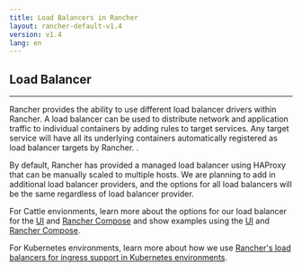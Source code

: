 ```yaml
---
title: Load Balancers in Rancher
layout: rancher-default-v1.4
version: v1.4
lang: en
---
```


## Load Balancer  
---

Rancher provides the ability to use different load balancer drivers within Rancher. A load balancer can be used to distribute network and application traffic to individual containers by adding rules to target services. Any target service will have all its underlying containers automatically registered as load balancer targets by Rancher. .

By default, Rancher has provided a managed load balancer using HAProxy that can be manually scaled to multiple hosts. We are planning to add in additional load balancer providers, and the options for all load balancers will be the same regardless of load balancer provider.

For Cattle envionments, learn more about the options for our load balancer for the [UI]({{site.baseurl}}/rancher/{{page.version}}/{{page.lang}}/cattle/adding-load-balancers/#load-balancer-options-in-the-UI) and [Rancher Compose]({{site.baseurl}}/rancher/{{page.version}}/{{page.lang}}/cattle/adding-load-balancers/#load-balancer-options-in-rancher-compose) and show examples using the [UI]({{site.baseurl}}/rancher/{{page.version}}/{{page.lang}}/cattle/adding-load-balancers/#adding-a-load-balancer-in-the-ui) and [Rancher Compose]({{site.baseurl}}/rancher/{{page.version}}/{{page.lang}}/cattle/adding-load-balancers/#adding-a-load-balancer-with-rancher-compose).

For Kubernetes environments, learn more about how we use [Rancher's load balancers for ingress support in Kubernetes environments]({{site.baseurl}}/rancher/{{page.version}}/{{page.lang}}/kubernetes/ingress/).
